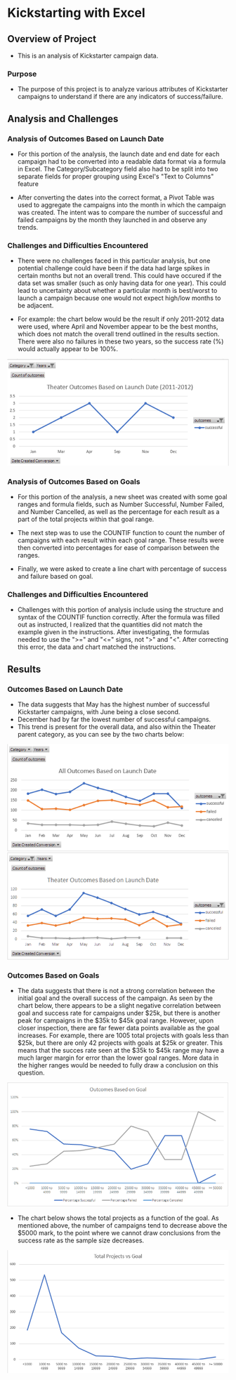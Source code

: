 # Kickstarting with Excel

## Overview of Project
* This is an analysis of Kickstarter campaign data.

### Purpose
* The purpose of this project is to analyze various attributes of Kickstarter campaigns to understand if there are any indicators of success/failure.

## Analysis and Challenges

### Analysis of Outcomes Based on Launch Date
* For this portion of the analysis, the launch date and end date for each campaign had to be converted into a readable data format via a formula in Excel. The Category/Subcategory field also had to be split into two separate fields for proper grouping using Excel's "Text to Columns" feature

* After converting the dates into the correct format, a Pivot Table was used to aggregate the campaigns into the month in which the campaign was created. The intent was to compare the number of successful and failed campaigns by the month they launched in and observe any trends. 

### Challenges and Difficulties Encountered

* There were no challenges faced in this particular analysis, but one potential challenge could have been if the data had large spikes in certain months but not an overall trend. This could have occured if the data set was smaller (such as only having data for one year). This could lead to uncertainty about whether a particular month is best/worst to launch a campaign because one would not expect high/low months to be adjacent. 

* For example: the chart below would be the result if only 2011-2012 data were used, where April and November appear to be the best months, which does not match the overall trend outlined in the results section. There were also no failures in these two years, so the success rate (%) would actually appear to be 100%.

![alt text](https://github.com/XZandermarsh/Kickstarter_Challenge/blob/master/resources/Results%20by%20Start%20Month%202011%202012.png "Theater Outcomes vs Launch Date (2011-2012)")

### Analysis of Outcomes Based on Goals

* For this portion of the analysis, a new sheet was created with some goal ranges and formula fields, such as Number Successful, Number Failed, and Number Cancelled, as well as the percentage for each result as a part of the total projects within that goal range.

* The next step was to use the COUNTIF function to count the number of campaigns with each result within each goal range. These results were then converted into percentages for ease of comparison between the ranges.

* Finally, we were asked to create a line chart with percentage of success and failure based on goal.

### Challenges and Difficulties Encountered

* Challenges with this portion of analysis include using the structure and syntax of the COUNTIF function correctly. After the formula was filled out as instructed, I realized that the quantities did not match the example given in the instructions. After investigating, the formulas needed to use the ">=" and "<=" signs, not ">" and "<". After correcting this error, the data and chart matched the instructions.

## Results

### Outcomes Based on Launch Date
* The data suggests that May has the highest number of successful Kickstarter campaigns, with June being a close second.
* December had by far the lowest number of successful campaigns.
* This trend is present for the overall data, and also within the Theater parent category, as you can see by the two charts below:

![alt text](https://github.com/XZandermarsh/Kickstarter_Challenge/blob/master/resources/All_Outcomes_vs_Launch_2.png "All Outcomes vs Launch Date")
![alt text](https://github.com/XZandermarsh/Kickstarter_Challenge/blob/master/resources/Theater_Outcomes_vs_Launch.png "Theater Outcomes vs Launch Date")


### Outcomes Based on Goals

* The data suggests that there is not a strong correlation between the initial goal and the overall success of the campaign. As seen by the chart below, there appears to be a slight negative correlation between goal and success rate for campaigns under $25k, but there is another peak for campaigns in the $35k to $45k goal range. However, upon closer inspection, there are far fewer data points available as the goal increases. For example, there are 1005 total projects with goals less than $25k, but there are only 42 projects with goals at $25k or greater. This means that the succes rate seen at the $35k to $45k range may have a much larger margin for error than the lower goal ranges. More data in the higher ranges would be needed to fully draw a conclusion on this question.

![alt text](https://github.com/XZandermarsh/Kickstarter_Challenge/blob/master/resources/Outcomes_vs_Goals.png "Outcomes vs Goals")

* The chart below shows the total projects as a function of the goal. As mentioned above, the number of campaigns tend to decrease above the $5000 mark, to the point where we cannot draw conclusions from the success rate as the sample size decreases. 

![alt text](https://github.com/XZandermarsh/Kickstarter_Challenge/blob/master/resources/Total_Projects_vs_Goal.png "Total Projects vs Goals")

